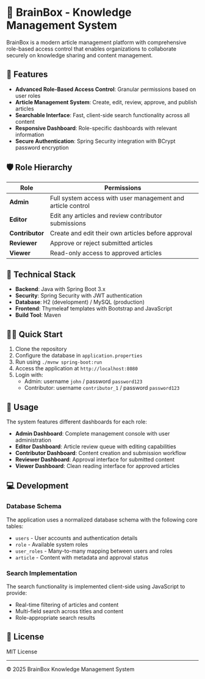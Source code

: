 # 🧠 BrainBox - Knowledge Management System

BrainBox is a modern article management platform with comprehensive role-based access control that enables organizations to collaborate securely on knowledge sharing and content management.

## 🚀 Features

- **Advanced Role-Based Access Control**: Granular permissions based on user roles
- **Article Management System**: Create, edit, review, approve, and publish articles
- **Searchable Interface**: Fast, client-side search functionality across all content
- **Responsive Dashboard**: Role-specific dashboards with relevant information
- **Secure Authentication**: Spring Security integration with BCrypt password encryption

## 🛡️ Role Hierarchy

| Role        | Permissions                                                    |
|-------------|---------------------------------------------------------------|
| **Admin**   | Full system access with user management and article control    |
| **Editor**  | Edit any articles and review contributor submissions           |
| **Contributor** | Create and edit their own articles before approval         |
| **Reviewer**| Approve or reject submitted articles                           |
| **Viewer**  | Read-only access to approved articles                          |

## 🔧 Technical Stack

- **Backend**: Java with Spring Boot 3.x
- **Security**: Spring Security with JWT authentication
- **Database**: H2 (development) / MySQL (production)
- **Frontend**: Thymeleaf templates with Bootstrap and JavaScript
- **Build Tool**: Maven

## 🏃‍♂️ Quick Start

1. Clone the repository
2. Configure the database in `application.properties`
3. Run using `./mvnw spring-boot:run`
4. Access the application at `http://localhost:8080`
5. Login with:
   - Admin: username `john` / password `password123`
   - Contributor: username `contributor_1` / password `password123`

## 📝 Usage

The system features different dashboards for each role:

- **Admin Dashboard**: Complete management console with user administration
- **Editor Dashboard**: Article review queue with editing capabilities
- **Contributor Dashboard**: Content creation and submission workflow
- **Reviewer Dashboard**: Approval interface for submitted content
- **Viewer Dashboard**: Clean reading interface for approved articles

## 💻 Development

### Database Schema
The application uses a normalized database schema with the following core tables:
- `users` - User accounts and authentication details
- `role` - Available system roles
- `user_roles` - Many-to-many mapping between users and roles
- `article` - Content with metadata and approval status

### Search Implementation
The search functionality is implemented client-side using JavaScript to provide:
- Real-time filtering of articles and content
- Multi-field search across titles and content
- Role-appropriate search results

## 📄 License
MIT License

---

© 2025 BrainBox Knowledge Management System
